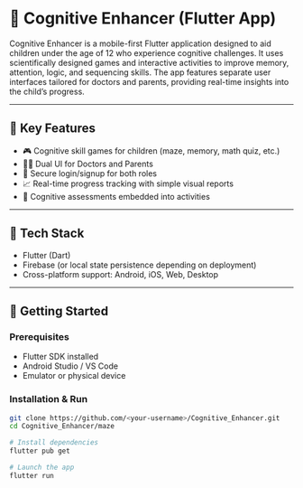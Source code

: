 # 🧠 Cognitive Enhancer (Flutter App)

Cognitive Enhancer is a mobile-first Flutter application designed to aid children under the age of 12 who experience cognitive challenges. It uses scientifically designed games and interactive activities to improve memory, attention, logic, and sequencing skills. The app features separate user interfaces tailored for doctors and parents, providing real-time insights into the child’s progress.

---

## 🎯 Key Features

- 🎮 Cognitive skill games for children (maze, memory, math quiz, etc.)
- 👩‍⚕️ Dual UI for Doctors and Parents
- 🔐 Secure login/signup for both roles
- 📈 Real-time progress tracking with simple visual reports
- 🧪 Cognitive assessments embedded into activities

---

## 🧰 Tech Stack

- Flutter (Dart)
- Firebase (or local state persistence depending on deployment)
- Cross-platform support: Android, iOS, Web, Desktop


---

## 🚀 Getting Started

### Prerequisites

- Flutter SDK installed
- Android Studio / VS Code
- Emulator or physical device

### Installation & Run

```bash
git clone https://github.com/<your-username>/Cognitive_Enhancer.git
cd Cognitive_Enhancer/maze

# Install dependencies
flutter pub get

# Launch the app
flutter run
